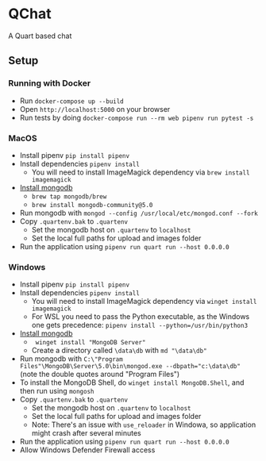 # QChat

A Quart based chat

## Setup

### Running with Docker

- Run `docker-compose up --build`
- Open `http://localhost:5000` on your browser
- Run tests by doing `docker-compose run --rm web pipenv run pytest -s`

### MacOS

- Install pipenv `pip install pipenv`
- Install dependencies `pipenv install`
  - You will need to install ImageMagick dependency via `brew install imagemagick`
- [Install mongodb](https://docs.mongodb.com/manual/tutorial/install-mongodb-on-os-x/)
  - `brew tap mongodb/brew`
  - `brew install mongodb-community@5.0`
- Run mongodb with `mongod --config /usr/local/etc/mongod.conf --fork`
- Copy `.quartenv.bak` to `.quartenv`
  - Set the mongodb host on `.quartenv` to `localhost`
  - Set the local full paths for upload and images folder
- Run the application using `pipenv run quart run --host 0.0.0.0`

### Windows

- Install pipenv `pip install pipenv`
- Install dependencies `pipenv install`
  - You will need to install ImageMagick dependency via `winget install imagemagick`
  - For WSL you need to pass the Python executable, as the Windows one gets precedence: `pipenv install --python=/usr/bin/python3`
- [Install mongodb](https://docs.mongodb.com/manual/tutorial/install-mongodb-on-windows/)
  - ` winget install "MongoDB Server"`
  - Create a directory called `\data\db` with `md "\data\db"`
- Run mongodb with `C:\"Program Files"\MongoDB\Server\5.0\bin\mongod.exe --dbpath="c:\data\db"` (note the double quotes around "Program Files")
- To install the MongoDB Shell, do `winget install MongoDB.Shell`, and then run using `mongosh`
- Copy `.quartenv.bak` to `.quartenv`
  - Set the mongodb host on `.quartenv` to `localhost`
  - Set the local full paths for upload and images folder
  - Note: There's an issue with `use_reloader` in Windowa, so application might crash after several minutes
- Run the application using `pipenv run quart run --host 0.0.0.0`
- Allow Windows Defender Firewall access
